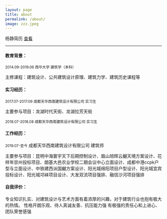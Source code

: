 ```yaml
---
layout: page
title: about
permalink: /about/
image: zzz.jpeg
---
```


杨静简历 <a href="../_files/paper1.pdf" target="_blank">查看</a>

***

#### 教育背景：
<small>2014.09-2019.06 西华大学  建筑学（本科） </small> 

主修课程：建筑设计、公共建筑设计原理、建筑力学、建筑历史课程等


#### 实习经历：
<small>2017.07-2017.09 成都天华西南建筑设计有限公司  实习生</small>

主要参与项目：龙湖时代天街、龙湖拉芳天街

<small>2018.07-2018.08    成都天华西南建筑设计有限公司    实习生</small>


#### 工作经历：
<small>2019.07-至今</small> 成都天华西南建筑设计有限公司    建筑师


主要参与项目：昆明中海寰宇天下后期控制设计、眉山旭辉云樾天境方案设计、花样年崇州投标项目、朗基大邑农业学校二期会议中心立面设计、成都中港ccpk户型与立面设计、中铁建西派国樾方案设计、阳光城绵阳项目户型设计、阳光城宜宾投标设计、阳光城邛崃项目设计、大发双流项目强排、融信沙河项目强排


#### 自我评价：
专业知识扎实、对建筑设计与艺术方面有着浓厚的兴趣，对于建筑行业也抱有极大的热情。
性格开朗乐观、待人真诚友善、抗压能力强
有极强的责任心和上进心、团队荣誉感强